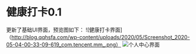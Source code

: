 # 健康打卡0.1
更新了基础UI界面，预览图如下：
![健康打卡界面]（http://blog.qqhsfa.com/wp-content/uploads/2020/05/Screenshot_2020-05-04-00-33-09-619_com.tencent.mm_.png）
![个人中心界面](http://blog.qqhsfa.com/wp-content/uploads/2020/05/Screenshot_2020-05-04-00-33-03-383_com.tencent.mm_.jpg)